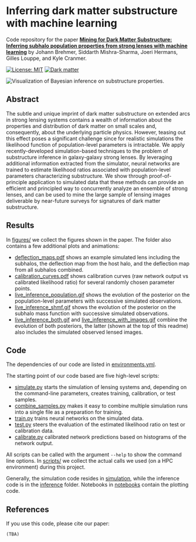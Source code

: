 # Inferring dark matter substructure with machine learning

Code repository for the paper
[**Mining for Dark Matter Substructure: Inferring subhalo population properties from strong lenses with machine learning**](http://https://arxiv.org/abs/1909.XXXXX)
by Johann Brehmer, Siddarth Mishra-Sharma, Joeri Hermans, Gilles Louppe, and Kyle Cranmer.

[![License: MIT](https://img.shields.io/badge/License-MIT-yellow.svg)](https://opensource.org/licenses/MIT)
[![Dark matter](https://img.shields.io/badge/Matter-Dark-black.svg)](./)

![Visualization of Bayesian inference on substructure properties.](figures/live_inference_with_images_reverse_small.gif)


## Abstract

The subtle and unique imprint of dark matter substructure on extended arcs in strong lensing systems contains a wealth
of information about the properties and distribution of dark matter on small scales and, consequently, about the
underlying particle physics. However, teasing out this effect poses a significant challenge since for realistic
simulations the likelihood function of population-level parameters is intractable. We apply recently-developed
simulation-based techniques to the problem of substructure inference in galaxy-galaxy strong lenses. By leveraging
additional information extracted from the simulator, neural networks are trained to estimate likelihood ratios
associated with population-level parameters characterizing substructure. We show through proof-of-principle application
to simulated data that these methods can provide an efficient and principled way to concurrently analyze an ensemble of
strong lenses, and can be used to mine the large sample of lensing images deliverable by near-future surveys for
signatures of dark matter substructure.


## Results

In [figures/](figures/) we collect the figures shown in the paper. The folder also contains a few additional plots and
animations:

- [deflection_maps.pdf](figures/deflection_maps.pdf) shows an example simulated lens including the subhalos,
the deflection map from the host halo, and the deflection map from all subhalos combined.
- [calibration_curves.pdf](figures/calibration_curves.pdf) shows calibration curves (raw network output vs calibrated
likelihood ratio) for several randomly chosen parameter points.
- [live_inference_population.gif](figures/live_inference_population.gif) shows the evolution of the posterior on the
population-level parameters with successive simulated observations.
- [live_inference_shmf.gif](figures/live_inference_shmf.gif) shows the evolution of the posterior on the
subhalo mass function with successive simulated observations.
- [live_inference_both.gif](figures/live_inference_both.gif) and
[live_inference_with_images.gif](figures/live_inference_with_images.gif) combine the evolution of both posteriors,
the latter (shown at the top of this readme) also includes the simulated observed lensed images.


## Code

The dependencies of our code are listed in [environments.yml](environment.yml).

The starting point of our code based are five high-level scripts:

- [simulate.py](simulate.py) starts the simulation of lensing systems and, depending on the command-line parameters,
creates training, calibration, or test samples.
- [combine_samples.py](combined_samples.py) makes it easy to combine multiple simulation runs into a single file as
a preparation for training.
- [train.py](train.py) trains neural networks on the simulated data.
- [test.py](test.py) steers the evaluation of the estimated likelihood ratio on test or calibration data.
- [calibrate.py](calibrate.py) calibrated network predictions based on histograms of the network output.

All scripts can be called with the argument `--help` to show the command line options. In [scripts/](scripts/) we
collect the actual calls we used (on a HPC environment) during this project.

Generally, the simulation code resides in [simulation](simulation/), while the inference code is in the
[inference](inference/) folder. Notebooks in [notebooks](notebooks/) contain the plotting code.


## References

If you use this code, please cite our paper:

```
(TBA)
```

